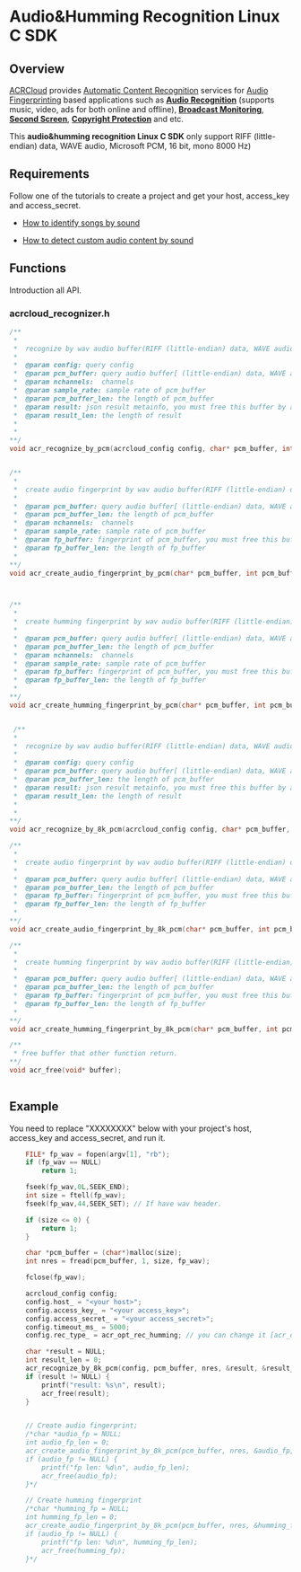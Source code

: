 # Audio&Humming Recognition Linux C SDK

## Overview
  [ACRCloud](https://www.acrcloud.com/) provides [Automatic Content Recognition](https://www.acrcloud.com/docs/introduction/automatic-content-recognition/) services for [Audio Fingerprinting](https://www.acrcloud.com/docs/introduction/audio-fingerprinting/) based applications such as **[Audio Recognition](https://www.acrcloud.com/music-recognition)** (supports music, video, ads for both online and offline), **[Broadcast Monitoring](https://www.acrcloud.com/broadcast-monitoring)**, **[Second Screen](https://www.acrcloud.com/second-screen-synchronization)**, **[Copyright Protection](https://www.acrcloud.com/copyright-protection-de-duplication)** and etc.<br>
  
  This **audio&humming recognition Linux C SDK** only support RIFF (little-endian) data, WAVE audio, Microsoft PCM, 16 bit, mono 8000 Hz)

## Requirements
Follow one of the tutorials to create a project and get your host, access_key and access_secret.

 * [How to identify songs by sound](https://www.acrcloud.com/docs/tutorials/identify-music-by-sound/)
 
 * [How to detect custom audio content by sound](https://www.acrcloud.com/docs/tutorials/identify-audio-custom-content/)
 
## Functions
Introduction all API.
### acrcloud_recognizer.h
```c
/**
 *
 *  recognize by wav audio buffer(RIFF (little-endian) data, WAVE audio, Microsoft PCM, 16 bit) 
 *
 *  @param config: query config 
 *  @param pcm_buffer: query audio buffer[ (little-endian) data, WAVE audio, Microsoft PCM, 16 bit]
 *  @param nchannels:  channels
 *  @param sample_rate: sample rate of pcm_buffer
 *  @param pcm_buffer_len: the length of pcm_buffer 
 *  @param result: json result metainfo, you must free this buffer by acr_free.  https://docs.acrcloud.com/metadata
 *  @param result_len: the length of result 
 *  
 *
**/
void acr_recognize_by_pcm(acrcloud_config config, char* pcm_buffer, int pcm_buffer_len, int nchannels, int sample_rate, char** result, int* result_len);


/**
 *
 *  create audio fingerprint by wav audio buffer(RIFF (little-endian) data, WAVE audio, Microsoft PCM, 16 bit, mono 8000 Hz) 
 *
 *  @param pcm_buffer: query audio buffer[ (little-endian) data, WAVE audio, Microsoft PCM, 16 bit]
 *  @param pcm_buffer_len: the length of pcm_buffer 
 *  @param nchannels:  channels
 *  @param sample_rate: sample rate of pcm_buffer
 *  @param fp_buffer: fingerprint of pcm_buffer, you must free this buffer by acr_free.
 *  @param fp_buffer_len: the length of fp_buffer
 *
**/
void acr_create_audio_fingerprint_by_pcm(char* pcm_buffer, int pcm_buffer_len, int nchannels, int sample_rate, char** fp_buffer, int* fp_buffer_len);



/**
 *
 *  create humming fingerprint by wav audio buffer(RIFF (little-endian) data, WAVE audio, Microsoft PCM, 16 bit) 
 *
 *  @param pcm_buffer: query audio buffer[ (little-endian) data, WAVE audio, Microsoft PCM, 16 bit]
 *  @param pcm_buffer_len: the length of pcm_buffer 
 *  @param nchannels:  channels
 *  @param sample_rate: sample rate of pcm_buffer
 *  @param fp_buffer: fingerprint of pcm_buffer, you must free this buffer by acr_free. 
 *  @param fp_buffer_len: the length of fp_buffer
 *
**/
void acr_create_humming_fingerprint_by_pcm(char* pcm_buffer, int pcm_buffer_len, int nchannels, int sample_rate, char** fp_buffer, int* fp_buffer_len);


 /**
 *
 *  recognize by wav audio buffer(RIFF (little-endian) data, WAVE audio, Microsoft PCM, 16 bit, mono 8000 Hz) 
 *
 *  @param config: query config 
 *  @param pcm_buffer: query audio buffer[ (little-endian) data, WAVE audio, Microsoft PCM, 16 bit, mono 8000 Hz]
 *  @param pcm_buffer_len: the length of pcm_buffer 
 *  @param result: json result metainfo, you must free this buffer by acr_free.  https://docs.acrcloud.com/metadata
 *  @param result_len: the length of result 
 *  
 *
**/
void acr_recognize_by_8k_pcm(acrcloud_config config, char* pcm_buffer, int pcm_buffer_len, char** result, int* result_len);

/**
 *
 *  create audio fingerprint by wav audio buffer(RIFF (little-endian) data, WAVE audio, Microsoft PCM, 16 bit, mono 8000 Hz) 
 *
 *  @param pcm_buffer: query audio buffer[ (little-endian) data, WAVE audio, Microsoft PCM, 16 bit, mono 8000 Hz]
 *  @param pcm_buffer_len: the length of pcm_buffer 
 *  @param fp_buffer: fingerprint of pcm_buffer, you must free this buffer by acr_free.
 *  @param fp_buffer_len: the length of fp_buffer
 *
**/
void acr_create_audio_fingerprint_by_8k_pcm(char* pcm_buffer, int pcm_buffer_len, char** fp_buffer, int* fp_buffer_len);

/**
 *
 *  create humming fingerprint by wav audio buffer(RIFF (little-endian) data, WAVE audio, Microsoft PCM, 16 bit, mono 8000 Hz) 
 *
 *  @param pcm_buffer: query audio buffer[ (little-endian) data, WAVE audio, Microsoft PCM, 16 bit, mono 8000 Hz]
 *  @param pcm_buffer_len: the length of pcm_buffer 
 *  @param fp_buffer: fingerprint of pcm_buffer, you must free this buffer by acr_free. 
 *  @param fp_buffer_len: the length of fp_buffer
 *
**/
void acr_create_humming_fingerprint_by_8k_pcm(char* pcm_buffer, int pcm_buffer_len, char** fp_buffer, int* fp_buffer_len);

/**
 * free buffer that other function return.
**/
void acr_free(void* buffer);
 
```

## Example
You need to replace "XXXXXXXX" below with your project's host, access_key and access_secret, and run it.
```c
    FILE* fp_wav = fopen(argv[1], "rb");
    if (fp_wav == NULL)
        return 1;

    fseek(fp_wav,0L,SEEK_END);
    int size = ftell(fp_wav);
    fseek(fp_wav,44,SEEK_SET); // If have wav header.

    if (size <= 0) {
        return 1;
    }

    char *pcm_buffer = (char*)malloc(size);
    int nres = fread(pcm_buffer, 1, size, fp_wav);

    fclose(fp_wav);

    acrcloud_config config;
    config.host_ = "<your host>";
    config.access_key_ = "<your access_key>";
    config.access_secret_ = "<your access_secret>";
    config.timeout_ms_ = 5000;
    config.rec_type_ = acr_opt_rec_humming; // you can change it [acr_opt_rec_audio, acr_opt_rec_humming, acr_opt_rec_both].

    char *result = NULL;
    int result_len = 0;
    acr_recognize_by_8k_pcm(config, pcm_buffer, nres, &result, &result_len);
    if (result != NULL) {
        printf("result: %s\n", result);
        acr_free(result);
    }


    // Create audio fingerprint;
    /*char *audio_fp = NULL;
    int audio_fp_len = 0;
    acr_create_audio_fingerprint_by_8k_pcm(pcm_buffer, nres, &audio_fp, &audio_fp_len);
    if (audio_fp != NULL) {
        printf("fp len: %d\n", audio_fp_len);
        acr_free(audio_fp);
    }*/

    // Create humming fingerprint
    /*char *humming_fp = NULL;
    int humming_fp_len = 0;
    acr_create_audio_fingerprint_by_8k_pcm(pcm_buffer, nres, &humming_fp, &humming_fp_len);
    if (audio_fp != NULL) {
        printf("fp len: %d\n", humming_fp_len);
        acr_free(humming_fp);
    }*/

```
